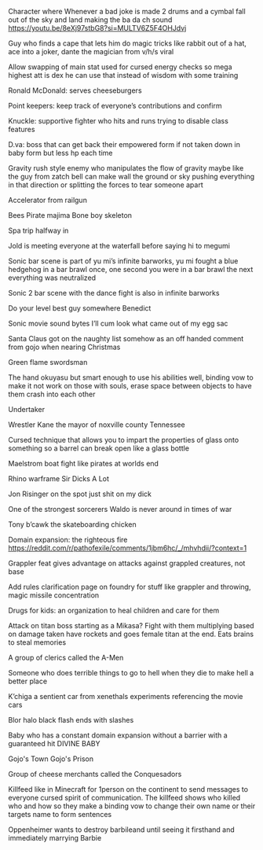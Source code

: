Character where Whenever a bad joke is made 2 drums and a cymbal fall out of the sky and land making the ba da ch sound https://youtu.be/8eXj97stbG8?si=MULTV6Z5F4OHJdvj



Guy who finds a cape that lets him do magic tricks like rabbit out of a hat, ace into a joker, dante the magician from v/h/s viral


Allow swapping of main stat used for cursed energy checks so mega highest att is dex he can use that instead of wisdom with some training


Ronald McDonald: serves cheeseburgers

Point keepers: keep track of everyone’s contributions and confirm

Knuckle: supportive fighter who hits and runs trying to disable class features

D.va: boss that can get back their empowered form if not taken down in baby form but less hp each time

Gravity rush style enemy who manipulates the flow of gravity maybe like the guy from zatch bell can make wall the ground or sky pushing everything in that direction or splitting the forces to tear someone apart

Accelerator from railgun

Bees
Pirate majima 
Bone boy skeleton 

Spa trip halfway in

Jold is meeting everyone at the waterfall before saying hi to megumi 

Sonic bar scene is part of yu mi’s infinite barworks, yu mi fought a blue hedgehog in a bar brawl once, one second you were in a bar brawl the next everything was neutralized

Sonic 2 bar scene with the dance fight is also in infinite barworks 

Do your level best guy somewhere Benedict 

Sonic movie sound bytes I’ll cum look what came out of my egg sac 

Santa Claus got on the naughty list somehow as an off handed comment from gojo when nearing Christmas 

Green flame swordsman

The hand okuyasu but smart enough to use his abilities well, binding vow to make it not work on those with souls, erase space between objects to have them crash into each other

Undertaker

Wrestler Kane the mayor of noxville county Tennessee 

Cursed technique that allows you to impart the properties of glass onto something so a barrel can break open like a glass bottle

Maelstrom boat fight like pirates at worlds end


Rhino warframe Sir Dicks A Lot

Jon Risinger on the spot just shit on my dick

One of the strongest sorcerers Waldo is never around in times of war

Tony b’cawk the skateboarding chicken

Domain expansion: the righteous fire https://reddit.com/r/pathofexile/comments/1jbm6hc/_/mhvhdii/?context=1

Grappler feat gives advantage on attacks against grappled creatures, not base

Add rules clarification page on foundry for stuff like grappler  and throwing, magic missile concentration

Drugs for kids: an organization to heal children and care for them

Attack on titan boss starting as a Mikasa? Fight with them multiplying based on damage taken have rockets and goes female titan at the end. Eats brains to steal memories 

A group of clerics called the A-Men

Someone who does terrible things to go to hell when they die to make hell a better place

K’chiga a sentient car from xenethals experiments referencing the movie cars

Blor halo black flash ends with slashes

Baby who has a constant domain expansion without a barrier with a guaranteed hit DIVINE BABY

Gojo's Town
Gojo's Prison

Group of cheese merchants called the Conquesadors 

Killfeed like in Minecraft for 1person on the continent to send messages to everyone cursed spirit of communication. The killfeed shows who killed who and how so they make a binding vow to change their own name or their targets name to form sentences

Oppenheimer wants to destroy barbileand until seeing it firsthand and immediately marrying Barbie